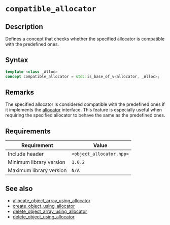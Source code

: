 # `compatible_allocator`

## Description

Defines a concept that checks whether the specified allocator is compatible with the predefined ones.

## Syntax

```cpp
template <class _Alloc>
concept compatible_allocator = std::is_base_of_v<allocator, _Alloc>;
```

## Remarks

The specified allocator is considered compatible with the predefined ones if it implements the [allocator](../allocator/allocator.md) interface. This feature is especially useful when requiring the specified allocator to behave the same as the predefined ones.

## Requirements

| Requirement             | Value                    |
|-------------------------|--------------------------|
| Include header          | `<object_allocator.hpp>` |
| Minimum library version | `1.0.2`                  |
| Maximum library version | `N/A`                    |

## See also

- [allocate_object_array_using_allocator](allocate_object_array_using_allocator.md)
- [create_object_using_allocator](create_object_using_allocator.md)
- [delete_object_array_using_allocator](delete_object_array_using_allocator.md)
- [delete_object_using_allocator](delete_object_using_allocator.md)